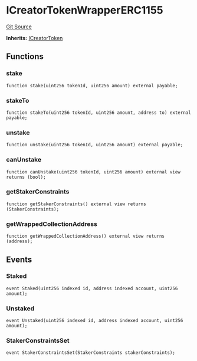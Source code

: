 # ICreatorTokenWrapperERC1155
[Git Source](https://github.com/zanzai-dev/creator-token-standards/blob/e3ca932d2edc594487078ba2c4da4e803f84d6a3/src/interfaces/ICreatorTokenWrapperERC1155.sol)

**Inherits:**
[ICreatorToken](/src/interfaces/ICreatorToken.sol/interface.ICreatorToken.md)


## Functions
### stake


```solidity
function stake(uint256 tokenId, uint256 amount) external payable;
```

### stakeTo


```solidity
function stakeTo(uint256 tokenId, uint256 amount, address to) external payable;
```

### unstake


```solidity
function unstake(uint256 tokenId, uint256 amount) external payable;
```

### canUnstake


```solidity
function canUnstake(uint256 tokenId, uint256 amount) external view returns (bool);
```

### getStakerConstraints


```solidity
function getStakerConstraints() external view returns (StakerConstraints);
```

### getWrappedCollectionAddress


```solidity
function getWrappedCollectionAddress() external view returns (address);
```

## Events
### Staked

```solidity
event Staked(uint256 indexed id, address indexed account, uint256 amount);
```

### Unstaked

```solidity
event Unstaked(uint256 indexed id, address indexed account, uint256 amount);
```

### StakerConstraintsSet

```solidity
event StakerConstraintsSet(StakerConstraints stakerConstraints);
```

